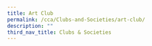 ```yaml
---
title: Art Club
permalink: /cca/Clubs-and-Societies/art-club/
description: ""
third_nav_title: Clubs & Societies
---
```

